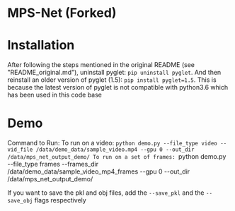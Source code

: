 # MPS-Net (Forked)

# Installation
After following the steps mentioned in the original README (see "README_original.md"), uninstall pyglet: ```pip uninstall pyglet```. And then reinstall an older version of pyglet (1.5): ```pip install pyglet=1.5```. This is because the latest version of pyglet is not compatible with python3.6 which has been used in this code base

# Demo
Command to Run: 
To run on a video: ```python demo.py --file_type video --vid_file /data/demo_data/sample_video.mp4 --gpu 0 --out_dir /data/mps_net_output_demo/
To run on a set of frames: ```python demo.py --file_type frames --frames_dir /data/demo_data/sample_video_mp4_frames --gpu 0 --out_dir /data/mps_net_output_demo/

If you want to save the pkl and obj files, add the ```--save_pkl``` and the ```--save_obj``` flags respectively

